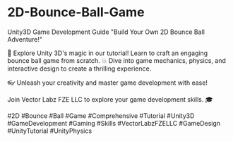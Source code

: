 # 2D-Bounce-Ball-Game
Unity3D Game Development Guide
"Build Your Own 2D Bounce Ball Adventure!"

🙌 Explore Unity 3D's magic in our tutorial! Learn to craft an engaging bounce ball game from scratch.
💥 Dive into game mechanics, physics, and interactive design to create a thrilling experience.

👓 Unleash your creativity and master game development with ease!

Join Vector Labz FZE LLC to explore your game development skills. 🎓

#2D #Bounce #Ball #Game #Comprehensive #Tutorial #Unity3D #GameDevelopment #Gaming #Skills #VectorLabzFZELLC
#GameDesign #UnityTutorial #UnityPhysics
